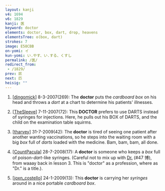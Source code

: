 ```yaml
---
layout: kanji
v4: 1694
v6: 1829
kanji: 医
keyword: doctor
elements: doctor, box, dart, drop, heavens
elementsTree: o(box, dart)
strokes: 7
image: E58CBB
on-yomi: イ
kun-yomi: い.やす、い.する、くすし
permalink: /医/
redirect_from:
 - /1829/
prev: 匠
next: 匹
heisig: ""
---
```


1) [<a href="http://kanji.koohii.com/profile/dingomick">dingomick</a>] 8-3-2007(269): The <strong>doctor</strong> puts the <em>cardboard box</em> on his head and throws a <em>dart</em> at a chart to determine his patients&#039; illnesses.

2) [<a href="http://kanji.koohii.com/profile/TheSleeve">TheSleeve</a>] 7-11-2007(72): This<strong> DOCTOR</strong> prefers to use DARTS instead of syringes for injections. Here, he pulls out his BOX of DARTS, and the child on the examination table squirms.

3) [<a href="http://kanji.koohii.com/profile/tharvey">tharvey</a>] 31-7-2009(42): The<strong> doctor</strong> is tired of seeing one patient after another wanting vaccinations, so he steps into the waiting room with a big <em>box</em> full of <em>darts</em> loaded with the medicine. Bam, bam, bam, all done.

4) [<a href="http://kanji.koohii.com/profile/CountPacula">CountPacula</a>] 28-7-2008(17): A<strong> doctor</strong> is someone who keeps a <em>box</em> full of poison-<em>dart</em>-like syringes. (Careful not to mix up with <a href="http://kanji.koohii.com/study/kanji/47">Dr.</a> (#47 博), from waaay back in lesson 3. This is &quot;doctor&quot; as a profession, where as &quot;Dr.&quot; is a title.).

5) [<a href="http://kanji.koohii.com/profile/joxn_costello">joxn_costello</a>] 24-1-2009(13): This<strong> doctor</strong> is carrying her <em>syringes</em> around in a nice portable <em>cardboard box</em>.


